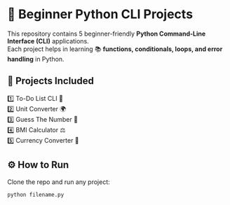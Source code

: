 # 🚀 Beginner Python CLI Projects  

This repository contains 5 beginner-friendly **Python Command-Line Interface (CLI)** applications.  
Each project helps in learning 📚 **functions, conditionals, loops, and error handling** in Python.  

## 📌 Projects Included
1️⃣ To-Do List CLI 📝  
2️⃣ Unit Converter 🌍  
3️⃣ Guess The Number 🎲  
4️⃣ BMI Calculator ⚖️  
5️⃣ Currency Converter 💱  

## ⚙️ How to Run
Clone the repo and run any project:  

```bash
python filename.py
